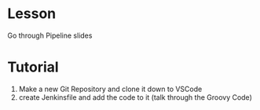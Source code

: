 # Lesson
Go through Pipeline slides

# Tutorial
1) Make a new Git Repository and clone it down to VSCode
2) create Jenkinsfile and add the code to it (talk through the Groovy Code)